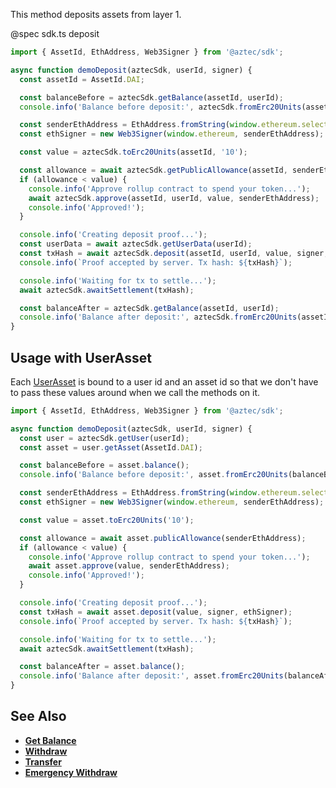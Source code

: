 This method deposits assets from layer 1.

@spec sdk.ts deposit

```js
import { AssetId, EthAddress, Web3Signer } from '@aztec/sdk';

async function demoDeposit(aztecSdk, userId, signer) {
  const assetId = AssetId.DAI;

  const balanceBefore = aztecSdk.getBalance(assetId, userId);
  console.info('Balance before deposit:', aztecSdk.fromErc20Units(assetId, balanceBefore));

  const senderEthAddress = EthAddress.fromString(window.ethereum.selectedAddress);
  const ethSigner = new Web3Signer(window.ethereum, senderEthAddress);

  const value = aztecSdk.toErc20Units(assetId, '10');

  const allowance = await aztecSdk.getPublicAllowance(assetId, senderEthAddress);
  if (allowance < value) {
    console.info('Approve rollup contract to spend your token...');
    await aztecSdk.approve(assetId, userId, value, senderEthAddress);
    console.info('Approved!');
  }

  console.info('Creating deposit proof...');
  const userData = await aztecSdk.getUserData(userId);
  const txHash = await aztecSdk.deposit(assetId, userId, value, signer, ethSigner);
  console.info(`Proof accepted by server. Tx hash: ${txHash}`);

  console.info('Waiting for tx to settle...');
  await aztecSdk.awaitSettlement(txHash);

  const balanceAfter = aztecSdk.getBalance(assetId, userId);
  console.info('Balance after deposit:', aztecSdk.fromErc20Units(assetId, balanceAfter));
}
```

## Usage with UserAsset

Each [UserAsset](/#/Types/WalletSdkUserAsset) is bound to a user id and an asset id so that we don't have to pass these values around when we call the methods on it.

```js
import { AssetId, EthAddress, Web3Signer } from '@aztec/sdk';

async function demoDeposit(aztecSdk, userId, signer) {
  const user = aztecSdk.getUser(userId);
  const asset = user.getAsset(AssetId.DAI);

  const balanceBefore = asset.balance();
  console.info('Balance before deposit:', asset.fromErc20Units(balanceBefore));

  const senderEthAddress = EthAddress.fromString(window.ethereum.selectedAddress);
  const ethSigner = new Web3Signer(window.ethereum, senderEthAddress);

  const value = asset.toErc20Units('10');

  const allowance = await asset.publicAllowance(senderEthAddress);
  if (allowance < value) {
    console.info('Approve rollup contract to spend your token...');
    await asset.approve(value, senderEthAddress);
    console.info('Approved!');
  }

  console.info('Creating deposit proof...');
  const txHash = await asset.deposit(value, signer, ethSigner);
  console.info(`Proof accepted by server. Tx hash: ${txHash}`);

  console.info('Waiting for tx to settle...');
  await aztecSdk.awaitSettlement(txHash);

  const balanceAfter = asset.balance();
  console.info('Balance after deposit:', asset.fromErc20Units(balanceAfter));
}
```

## See Also

- **[Get Balance](/#/ERC20%20Tokens/getBalance)**
- **[Withdraw](/#/ERC20%20Tokens/withdraw)**
- **[Transfer](/#/ERC20%20Tokens/transfer)**
- **[Emergency Withdraw](/#/ERC20%20Tokens/emergencyWithdraw)**
